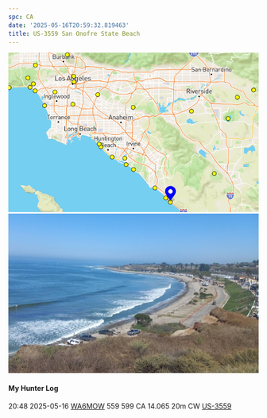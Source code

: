 ```yaml
---
spc: CA
date: '2025-05-16T20:59:32.819463'
title: US-3559 San Onofre State Beach
---
```


![pasted_image.png](/static/pasted_image_0055.png)
![pasted_image001.png](/static/pasted_image001_0048.png)



#### My Hunter Log
20:48    2025-05-16    [WA6MOW](https://qrz.com/db/WA6MOW)    559    599    CA    14.065    20m    CW    [US-3559](https://pota.app/#/park/US-3559)